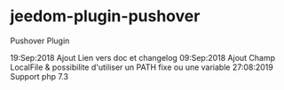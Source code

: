 # jeedom-plugin-pushover
Pushover Plugin

19:Sep:2018 Ajout Lien vers doc et changelog 
09:Sep:2018 Ajout Champ LocalFile & possibilite d'utiliser un PATH fixe ou une variable 
27:08:2019 Support php 7.3
